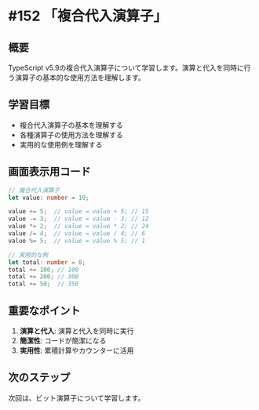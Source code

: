 # #152 「複合代入演算子」

## 概要
TypeScript v5.9の複合代入演算子について学習します。演算と代入を同時に行う演算子の基本的な使用方法を理解します。

## 学習目標
- 複合代入演算子の基本を理解する
- 各種演算子の使用方法を理解する
- 実用的な使用例を理解する

## 画面表示用コード

```typescript
// 複合代入演算子
let value: number = 10;

value += 5;  // value = value + 5; // 15
value -= 3;  // value = value - 3; // 12
value *= 2;  // value = value * 2; // 24
value /= 4;  // value = value / 4; // 6
value %= 5;  // value = value % 5; // 1

// 実用的な例
let total: number = 0;
total += 100; // 100
total += 200; // 300
total += 50;  // 350
```

## 重要なポイント
1. **演算と代入**: 演算と代入を同時に実行
2. **簡潔性**: コードが簡潔になる
3. **実用性**: 累積計算やカウンターに活用

## 次のステップ
次回は、ビット演算子について学習します。
